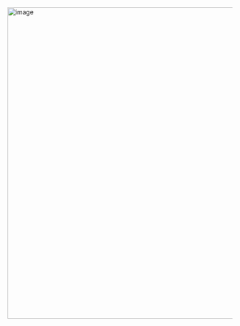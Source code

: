 <img width="706" height="697" alt="image" src="https://github.com/user-attachments/assets/3ba2c2c2-4f95-42ba-a7bb-a4014b6b0e9c" />
